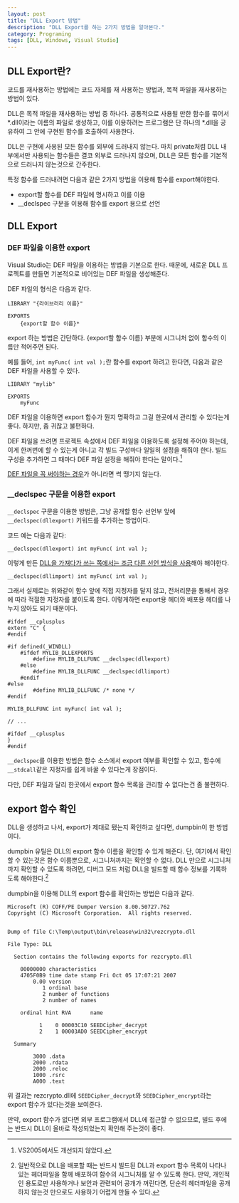 ```yaml
---
layout: post
title: "DLL Export 방법"
description: "DLL Export를 하는 2가지 방법을 알아본다."
category: Programing
tags: [DLL, Windows, Visual Studio]
---
```


## DLL Export란?

코드를 재사용하는 방법에는 코드 자체를 재 사용하는 방법과, 목적 파일을 재사용하는 방법이 있다.

DLL은 목적 파일을 재사용하는 방법 중 하나다. 공통적으로 사용될 만한 함수를 묶어서 *.dll이라는 이름의 파일로 생성하고, 이를 이용하려는 프로그램은 단 하나의 *.dll을 공유하여 그 안에 구현된 함수를 호출하여 사용한다.

DLL은 구현에 사용된 모든 함수를 외부에 드러내지 않는다. 마치 private처럼 DLL 내부에서만 사용되는 함수들은 결코 외부로 드러나지 않으며, DLL은 모든 함수를 기본적으로 드러나지 않는것으로 간주한다.

특정 함수를 드러내려면 다음과 같은 2가지 방법을 이용해 함수를 export해야한다.

 - export할 함수를 DEF 파일에 명시하고 이를 이용
 - __declspec 구문을 이용해 함수를 export 용으로 선언



## DLL Export

### DEF 파일을 이용한 export

Visual Studio는 DEF 파일을 이용하는 방법을 기본으로 한다.
때문에, 새로운 DLL 프로젝트를 만들면 기본적으로 비어있는 DEF 파일을 생성해준다.

DEF 파일의 형식은 다음과 같다.

~~~
LIBRARY "{라이브러리 이름}"

EXPORTS
	{export할 함수 이름}*
~~~

export 하는 방법은 간단하다.
{export할 함수 이름} 부분에 시그니처 없이 함수의 이름만 적어주면 된다.

예를 들어, `int myFunc( int val );`란 함수를 export 하려고 한다면, 다음과 같은 DEF 파일을 사용할 수 있다.

~~~
LIBRARY "mylib"

EXPORTS
	myFunc
~~~

DEF 파일을 이용하면 export 함수가 뭔지 명확하고 그걸 한곳에서 관리할 수 있다는게 좋다.
하지만, 좀 귀찮고 불편하다.

DEF 파일을 쓰려면 프로젝트 속성에서 DEF 파일을 이용하도록 설정해 주어야 하는데, 이게 한꺼번에 할 수 있는게 아니고 각 빌드 구성마다 일일히 설정을 해줘야 한다.
빌드 구성을 추가하면 그 때마다 DEF 파일 설정을 해줘야 한다는 말이다.[^2]

[^2]: VS2005에서도 개선되지 않았다.

[DEF 파일을 꼭 써야하는 경우](http://msdn.microsoft.com/library/KOR/vccore/html/_core_export_functions_from_a_dll_by_ordinal_rather_than_by_name.asp)가 아니라면 썩 땡기지 않는다.


### __declspec 구문을 이용한 export

`__declspec` 구문을 이용한 방법은, 그냥 공개할 함수 선언부 앞에 `__declspec(dllexport)` 키워드를 추가하는 방법이다.

코드 예는 다음과 같다:

~~~
__declspec(dllexport) int myFunc( int val );
~~~

이렇게 만든 [DLL을 가져다가 쓰는 쪽에서는 조금 다른 선언 방식을 사용](http://msdn.microsoft.com/library/KOR/vccore/html/_core_import_into_an_application_using___declspec.28.dllimport.29.asp)해야 해야한다.

~~~
__declspec(dllimport) int myFunc( int val );
~~~

그래서 실제로는 위와같이 함수 앞에 직접 지정자를 달지 않고, 전처리문을 통해서 경우에 따라 적절한 지정자를 붙이도록 한다.
이렇게하면 export용 헤더와 배포용 헤더를 나누지 않아도 되기 때문이다.

~~~
#ifdef __cplusplus
extern "C" {
#endif

#if defined(_WINDLL)
	#ifdef MYLIB_DLLEXPORTS
		#define MYLIB_DLLFUNC __declspec(dllexport)
	#else
		#define MYLIB_DLLFUNC __declspec(dllimport)
	#endif
#else
		#define MYLIB_DLLFUNC /* none */
#endif

MYLIB_DLLFUNC int myFunc( int val );

// ...

#ifdef __cplusplus
}
#endif
~~~

`__declspec`를 이용한 방법은 함수 소스에서 export 여부를 확인할 수 있고, 함수에 `__stdcall`같은 지정자를 쉽게 바꿀 수 있다는게 장점이다.

다만, DEF 파일과 달리 한곳에서 export 함수 목록을 관리할 수 없다는건 좀 불편하다.



## export 함수 확인

DLL을 생성하고 나서, export가 제대로 됐는지 확인하고 싶다면, dumpbin이 한 방법이다.

dumpbin 유틸은 DLL의 export 함수 이름을 확인할 수 있게 해준다. 단, 여기에서 확인할 수 있는것은 함수 이름뿐으로, 시그니처까지는 확인할 수 없다. DLL 만으로 시그니처까지 확인할 수 있도록 하려면, 디버그 모드 처럼 DLL을 빌드할 때 함수 정보를 기록하도록 해야한다.[^1]

[^1]: 일반적으로 DLL을 배포할 때는 반드시 빌드된 DLL과 export 함수 목록이 나타나있는 헤더파일을 함께 배포하여 함수의 시그니처를 알 수 있도록 한다. 만약, 개인적인 용도로만 사용하거나 보안과 관련되어 공개가 꺼린다면, 단순히 헤더파일을 공개하지 않는것 만으로도 사용하기 어렵게 만들 수 있다.

dumpbin을 이용해 DLL의 export 함수를 확인하는 방법은 다음과 같다.

~~~
Microsoft (R) COFF/PE Dumper Version 8.00.50727.762
Copyright (C) Microsoft Corporation.  All rights reserved.


Dump of file C:\Temp\output\bin\release\win32\rezcrypto.dll

File Type: DLL

  Section contains the following exports for rezcrypto.dll

    00000000 characteristics
    4705F0B9 time date stamp Fri Oct 05 17:07:21 2007
        0.00 version
           1 ordinal base
           2 number of functions
           2 number of names

    ordinal hint RVA      name

          1    0 00003C10 SEEDCipher_decrypt
          2    1 00003AD0 SEEDCipher_encrypt

  Summary

        3000 .data
        2000 .rdata
        2000 .reloc
        1000 .rsrc
        A000 .text
~~~


위 결과는 rezcrypto.dll에 `SEEDCipher_decrypt`와 `SEEDCipher_encrypt`라는 export 함수가 있다는것을 보여준다.

만약, export 함수가 없다면 외부 프로그램에서 DLL에 접근할 수 없으므로, 빌드 후에는 반드시 DLL이 올바로 작성되었는지 확인해 주는것이 좋다.
